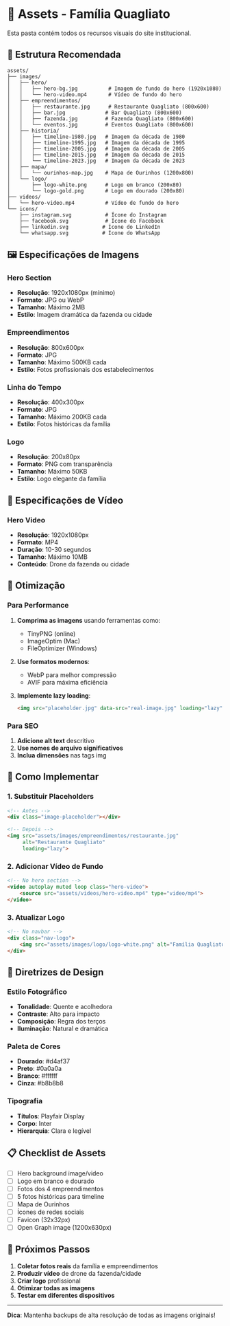# 📁 Assets - Família Quagliato

Esta pasta contém todos os recursos visuais do site institucional.

## 📂 Estrutura Recomendada

```
assets/
├── images/
│   ├── hero/
│   │   ├── hero-bg.jpg          # Imagem de fundo do hero (1920x1080)
│   │   └── hero-video.mp4       # Vídeo de fundo do hero
│   ├── empreendimentos/
│   │   ├── restaurante.jpg      # Restaurante Quagliato (800x600)
│   │   ├── bar.jpg             # Bar Quagliato (800x600)
│   │   ├── fazenda.jpg         # Fazenda Quagliato (800x600)
│   │   └── eventos.jpg         # Eventos Quagliato (800x600)
│   ├── historia/
│   │   ├── timeline-1980.jpg   # Imagem da década de 1980
│   │   ├── timeline-1995.jpg   # Imagem da década de 1995
│   │   ├── timeline-2005.jpg   # Imagem da década de 2005
│   │   ├── timeline-2015.jpg   # Imagem da década de 2015
│   │   └── timeline-2023.jpg   # Imagem da década de 2023
│   ├── mapa/
│   │   └── ourinhos-map.jpg    # Mapa de Ourinhos (1200x800)
│   └── logo/
│       ├── logo-white.png      # Logo em branco (200x80)
│       └── logo-gold.png       # Logo em dourado (200x80)
├── videos/
│   └── hero-video.mp4          # Vídeo de fundo do hero
└── icons/
    ├── instagram.svg           # Ícone do Instagram
    ├── facebook.svg            # Ícone do Facebook
    ├── linkedin.svg           # Ícone do LinkedIn
    └── whatsapp.svg           # Ícone do WhatsApp
```

## 🖼️ Especificações de Imagens

### Hero Section
- **Resolução**: 1920x1080px (mínimo)
- **Formato**: JPG ou WebP
- **Tamanho**: Máximo 2MB
- **Estilo**: Imagem dramática da fazenda ou cidade

### Empreendimentos
- **Resolução**: 800x600px
- **Formato**: JPG
- **Tamanho**: Máximo 500KB cada
- **Estilo**: Fotos profissionais dos estabelecimentos

### Linha do Tempo
- **Resolução**: 400x300px
- **Formato**: JPG
- **Tamanho**: Máximo 200KB cada
- **Estilo**: Fotos históricas da família

### Logo
- **Resolução**: 200x80px
- **Formato**: PNG com transparência
- **Tamanho**: Máximo 50KB
- **Estilo**: Logo elegante da família

## 🎥 Especificações de Vídeo

### Hero Video
- **Resolução**: 1920x1080px
- **Formato**: MP4
- **Duração**: 10-30 segundos
- **Tamanho**: Máximo 10MB
- **Conteúdo**: Drone da fazenda ou cidade

## 📱 Otimização

### Para Performance
1. **Comprima as imagens** usando ferramentas como:
   - TinyPNG (online)
   - ImageOptim (Mac)
   - FileOptimizer (Windows)

2. **Use formatos modernos**:
   - WebP para melhor compressão
   - AVIF para máxima eficiência

3. **Implemente lazy loading**:
   ```html
   <img src="placeholder.jpg" data-src="real-image.jpg" loading="lazy">
   ```

### Para SEO
1. **Adicione alt text** descritivo
2. **Use nomes de arquivo significativos**
3. **Inclua dimensões** nas tags img

## 🔧 Como Implementar

### 1. Substituir Placeholders
```html
<!-- Antes -->
<div class="image-placeholder"></div>

<!-- Depois -->
<img src="assets/images/empreendimentos/restaurante.jpg" 
     alt="Restaurante Quagliato" 
     loading="lazy">
```

### 2. Adicionar Vídeo de Fundo
```html
<!-- No hero section -->
<video autoplay muted loop class="hero-video">
    <source src="assets/videos/hero-video.mp4" type="video/mp4">
</video>
```

### 3. Atualizar Logo
```html
<!-- No navbar -->
<div class="nav-logo">
    <img src="assets/images/logo/logo-white.png" alt="Família Quagliato">
</div>
```

## 🎨 Diretrizes de Design

### Estilo Fotográfico
- **Tonalidade**: Quente e acolhedora
- **Contraste**: Alto para impacto
- **Composição**: Regra dos terços
- **Iluminação**: Natural e dramática

### Paleta de Cores
- **Dourado**: #d4af37
- **Preto**: #0a0a0a
- **Branco**: #ffffff
- **Cinza**: #b8b8b8

### Tipografia
- **Títulos**: Playfair Display
- **Corpo**: Inter
- **Hierarquia**: Clara e legível

## 📋 Checklist de Assets

- [ ] Hero background image/video
- [ ] Logo em branco e dourado
- [ ] Fotos dos 4 empreendimentos
- [ ] 5 fotos históricas para timeline
- [ ] Mapa de Ourinhos
- [ ] Ícones de redes sociais
- [ ] Favicon (32x32px)
- [ ] Open Graph image (1200x630px)

## 🚀 Próximos Passos

1. **Coletar fotos reais** da família e empreendimentos
2. **Produzir vídeo** de drone da fazenda/cidade
3. **Criar logo** profissional
4. **Otimizar todas as imagens**
5. **Testar em diferentes dispositivos**

---

**Dica**: Mantenha backups de alta resolução de todas as imagens originais! 